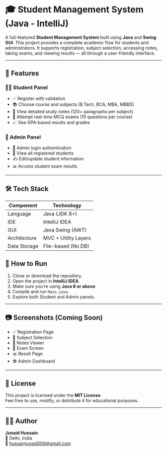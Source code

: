 # 🎓 Student Management System (Java - IntelliJ)

A full-featured **Student Management System** built using **Java** and **Swing GUI**. This project provides a complete academic flow for students and administrators. It supports registration, subject selection, accessing notes, taking exams, and viewing results — all through a user-friendly interface.

---

## 📌 Features

### 👨‍🎓 Student Panel
- ✅ Register with validation
- 📚 Choose course and subjects (B.Tech, BCA, MBA, MBBS)
- 📄 View detailed study notes (120+ paragraphs per subject)
- 📝 Attempt real-time MCQ exams (10 questions per course)
- 📈 See GPA-based results and grades

### 🔐 Admin Panel
- 🔑 Admin login authentication
- 👥 View all registered students
- ✍️ Edit/update student information
- 📊 Access student exam results

---

## 🛠️ Tech Stack

| Component     | Technology          |
|---------------|---------------------|
| Language      | Java (JDK 8+)       |
| IDE           | IntelliJ IDEA       |
| GUI           | Java Swing (AWT)    |
| Architecture  | MVC + Utility Layers |
| Data Storage  | File-based (No DB)  |


## 🚀 How to Run

1. Clone or download the repository.
2. Open the project in **IntelliJ IDEA**.
3. Make sure you're using **Java 8 or above**.
4. Compile and run `Main.java`.
5. Explore both Student and Admin panels.

---

## 📷 Screenshots (Coming Soon)

- ✅ Registration Page  
- 📘 Subject Selection  
- 📄 Notes Viewer  
- 📝 Exam Screen  
- 📊 Result Page  
- 🛠 Admin Dashboard  

---

## 📄 License

This project is licensed under the **MIT License**.  
Feel free to use, modify, or distribute it for educational purposes.

---

## 👨‍💻 Author

**Junaid Hussain**  
📍 Delhi, India  
📧 hussainjunaid506@gmail.com
